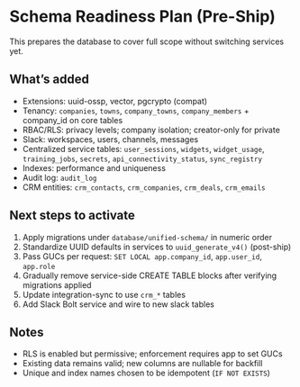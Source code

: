 # Schema Readiness Plan (Pre-Ship)

This prepares the database to cover full scope without switching services yet.

## What’s added
- Extensions: uuid-ossp, vector, pgcrypto (compat)
- Tenancy: `companies`, `towns`, `company_towns`, `company_members` + company_id on core tables
- RBAC/RLS: privacy levels; company isolation; creator-only for private
- Slack: workspaces, users, channels, messages
- Centralized service tables: `user_sessions`, `widgets`, `widget_usage`, `training_jobs`, `secrets`, `api_connectivity_status`, `sync_registry`
- Indexes: performance and uniqueness
- Audit log: `audit_log`
- CRM entities: `crm_contacts`, `crm_companies`, `crm_deals`, `crm_emails`

## Next steps to activate
1. Apply migrations under `database/unified-schema/` in numeric order
2. Standardize UUID defaults in services to `uuid_generate_v4()` (post-ship)
3. Pass GUCs per request: `SET LOCAL app.company_id`, `app.user_id`, `app.role`
4. Gradually remove service-side CREATE TABLE blocks after verifying migrations applied
5. Update integration-sync to use `crm_*` tables
6. Add Slack Bolt service and wire to new slack tables

## Notes
- RLS is enabled but permissive; enforcement requires app to set GUCs
- Existing data remains valid; new columns are nullable for backfill
- Unique and index names chosen to be idempotent (`IF NOT EXISTS`)
